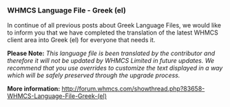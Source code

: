 ### WHMCS Language File - Greek (el)

In continue of all previous posts about Greek Language Files, we would like to inform you that we have completed the translation of the latest WHMCS client area into Greek (el) for everyone that needs it.

**Please Note:** *This language file is been translated by the contributor and therefore it will not be updated by WHMCS Limited in future updates. We recommend that you use overrides to customize the text displayed in a way which will be safely preserved through the upgrade process.*

**More information:** http://forum.whmcs.com/showthread.php?83658-WHMCS-Language-File-Greek-(el)